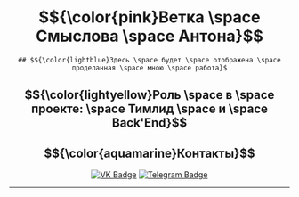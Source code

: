 <div align = "center">
  
# $${\color{pink}Ветка \space Смыслова \space Антона}$$
```## $${\color{lightblue}Здесь \space будет \space отображена \space проделанная \space мною \space работа}$```
## $${\color{lightyellow}Роль \space в \space проекте: \space Тимлид \space и \space Back'End}$$


<div align="center">
  
## $${\color{aquamarine}Контакты}$$
[![VK Badge](https://img.shields.io/badge/VK-%40anthony_winchester-blue?style=for-the-badge&logo=vk)](https://vk.com/anthony_winchester)
[![Telegram Badge](https://img.shields.io/badge/Telegram-%40anthony_winchester-blue?style=for-the-badge&logo=telegram)](https://t.me/anthony_winchester)

</div>

---

</div>

